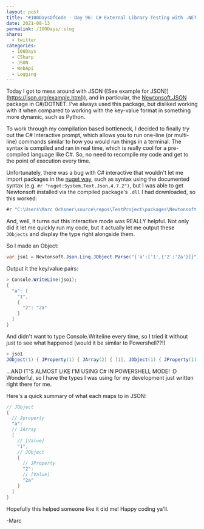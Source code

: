 ```yaml
---
layout: post
title: "#100DaysOfCode - Day 96: C# External Library Testing with .NET Interactive Prompt (Newtonsoft.Json)"
date: 2021-08-13
permalink: /100Days/:slug
share:
  - twitter
categories:
  - 100Days
  - CSharp
  - JSON
  - WebApi
  - Logging
---
```

Today I got to mess around with JSON ([See example for JSON]](https://json.org/example.html)), and in particular, the [Newtonsoft.JSON](https://www.fuget.org/packages/Newtonsoft.Json/13.0.1) package in C#/DOTNET. I've always used this package, but disliked working with it when compared to working with the key-value format in something more dynamic, such as Python.

To work through my compilation based bottleneck, I decided to finally try out the C# Interactive prompt, which allows you to run one-line (or multi-line) commands similar to how you would run things in a terminal. The syntax is compiled and ran in real time, which is really cool for a pre-compiled language like C#. So, no need to recompile my code and get to the point of execution every time.

Unfortunately, there was a bug with C# interactive that wouldn't let me import packages in the [nuget way](https://github.com/dotnet/interactive/blob/main/docs/nuget-overview.md), such as syntax using the documented syntax (e.g. `#r "nuget:System.Text.Json,4.7.2")`, but I was able to get Newtonsoft installed via the compiled package's `.dll` I had downloaded, so this worked:

```csharp
#r "C:\Users\Marc Ochsner\source\repos\TestProject\packages\Newtonsoft.Json.12.0.3\lib\net45\Newtonsoft.Json.dll"
```

And, well, it turns out this interactive mode was REALLY helpful. Not only did it let me quickly run my code, but it actually let me output these `JObjects` and display the type right alongside them.

So I made an Object:

```csharp
var jso1 = Newtonsoft.Json.Linq.JObject.Parse("{'a':['1',{'2':'2a'}]}");
```

Output it the key/value pairs:

```csharp
> Console.WriteLine(jso1);
{
  "a": [
    "1",
    {
      "2": "2a"
    }
  ]
}
```

And didn't want to type Console.Writeline every time, so I tried it without just to see what happened (would it be similar to Powershell??!)

```csharp
> jso1
JObject(1) { JProperty(1) { JArray(2) { [1], JObject(1) { JProperty(1) { [2a] } } } } }
```

...AND IT'S ALMOST LIKE I'M USING C# IN POWERSHELL MODE! :D Wonderful, so I have the types I was using for my development just written right there for me.

Here's a quick summary of what each maps to in JSON:

```csharp
// JObject
{ 
  // Jproperty
  "a":
  // JArray
  [
    // [Value]
    "1",
    // JObject
    {
      // JProperty
      "2": 
      // [Value]
      "2a"
    }
  ]
}
```

Hopefully this helped someone like it did me! Happy coding ya'll.

-Marc
